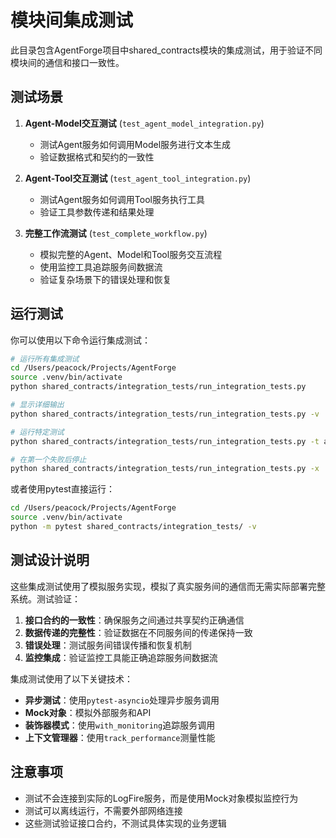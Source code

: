 # 模块间集成测试

此目录包含AgentForge项目中shared_contracts模块的集成测试，用于验证不同模块间的通信和接口一致性。

## 测试场景

1. **Agent-Model交互测试** (`test_agent_model_integration.py`)
   - 测试Agent服务如何调用Model服务进行文本生成
   - 验证数据格式和契约的一致性

2. **Agent-Tool交互测试** (`test_agent_tool_integration.py`)
   - 测试Agent服务如何调用Tool服务执行工具
   - 验证工具参数传递和结果处理

3. **完整工作流测试** (`test_complete_workflow.py`)
   - 模拟完整的Agent、Model和Tool服务交互流程
   - 使用监控工具追踪服务间数据流
   - 验证复杂场景下的错误处理和恢复

## 运行测试

你可以使用以下命令运行集成测试：

```bash
# 运行所有集成测试
cd /Users/peacock/Projects/AgentForge
source .venv/bin/activate
python shared_contracts/integration_tests/run_integration_tests.py

# 显示详细输出
python shared_contracts/integration_tests/run_integration_tests.py -v

# 运行特定测试
python shared_contracts/integration_tests/run_integration_tests.py -t agent_model_integration

# 在第一个失败后停止
python shared_contracts/integration_tests/run_integration_tests.py -x
```

或者使用pytest直接运行：

```bash
cd /Users/peacock/Projects/AgentForge
source .venv/bin/activate
python -m pytest shared_contracts/integration_tests/ -v
```

## 测试设计说明

这些集成测试使用了模拟服务实现，模拟了真实服务间的通信而无需实际部署完整系统。测试验证：

1. **接口合约的一致性**：确保服务之间通过共享契约正确通信
2. **数据传递的完整性**：验证数据在不同服务间的传递保持一致
3. **错误处理**：测试服务间错误传播和恢复机制
4. **监控集成**：验证监控工具能正确追踪服务间数据流

集成测试使用了以下关键技术：

- **异步测试**：使用`pytest-asyncio`处理异步服务调用
- **Mock对象**：模拟外部服务和API
- **装饰器模式**：使用`with_monitoring`追踪服务调用
- **上下文管理器**：使用`track_performance`测量性能

## 注意事项

- 测试不会连接到实际的LogFire服务，而是使用Mock对象模拟监控行为
- 测试可以离线运行，不需要外部网络连接
- 这些测试验证接口合约，不测试具体实现的业务逻辑
